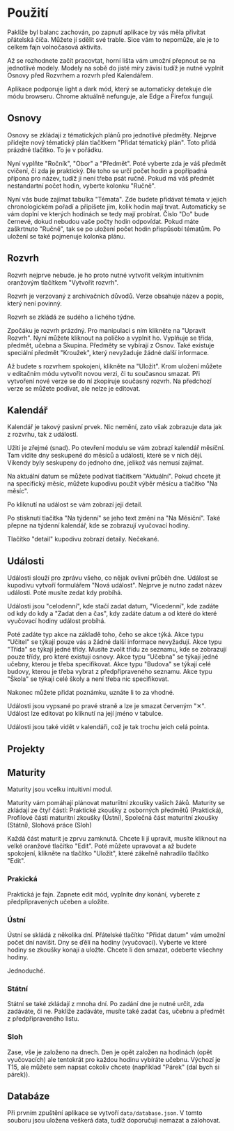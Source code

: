 # Použití

Pakliže byl balanc zachován, po zapnutí aplikace by vás měla přivítat
přátelská číča.
Můžete jí sdělit své trable.
Sice vám to nepomůže, ale je to celkem fajn volnočasová aktivita.

Až se rozhodnete začít pracovtat, horní lišta vám umožní přepnout se na
jednotlivé modely.
Modely na sobě do jisté míry závisí tudíž je nutné vyplnit Osnovy před Rozvrhem
a rozvrh před Kalendářem.

Aplikace podporuje light a dark mód, který se automaticky detekuje dle módu
browseru. Chrome aktuálně nefunguje, ale Edge a Firefox fungují.

## Osnovy

Osnovy se zkládají z tématických plánů pro jednotlivé předměty.
Nejprve přidejte nový tématický plán tlačítkem \"Přidat tématický plán\".
Toto přidá prázdné tlačítko.
To je v pořádku.

Nyní vyplňte \"Ročník\", \"Obor\" a \"Předmět\".
Poté vyberte zda je váš předmět cvičení, či zda je praktický.
Dle toho se určí počet hodin a popřípadná přípona pro název, tudíž ji není
třeba psát ručně.
Pokud má váš předmět nestandartní počet hodin, vyberte kolonku \"Ručně\".

Nyní vás bude zajímat tabulka \"Témata\".
Zde budete přidávat témata v jejich chronologickém pořadí a připíšete jim, kolik
hodin mají trvat.
Automaticky se vám doplní ve kterých hodinách se tedy mají probírat.
Číslo \"Do\" bude černevé, dokud nebudou vaše počty hodin odpovídat.
Pokud máte zaškrtnuto \"Ručně\", tak se po uložení počet hodin přispůsobí
tématům.
Po uložení se také pojmenuje kolonka plánu.

## Rozvrh

Rozvrh nejprve nebude.
je ho proto nutné vytvořit velkým intuitivním oranžovým tlačítkem
\"Vytvořit rozvrh\".

Rozvrh je verzovaný z archivačních důvodů.
Verze obsahuje název a popis, který není povinný.

Rozvrh se zkládá ze sudého a lichého týdne.

Zpočáku je rozvrh prázdný.
Pro manipulaci s ním klikněte na \"Upravit Rozvrh\".
Nyní můžete kliknout na políčko a vyplnit ho.
Vyplňuje se třída, předmět, učebna a Skupina.
Předměty se vybírají z Osnov.
Také existuje speciální předmět \"Kroužek\", který nevyžaduje žádné další
informace.

Až budete s rozvrhem spokojeni, klikněte na \"Uložit\".
Krom uložení můžete v editačním módu vytvořit novou verzi, či tu současnou
smazat.
Při vytvoření nové verze se do ní zkopíruje současný rozvrh.
Na předchozí verze se můžete podívat, ale nelze je editovat.

## Kalendář

Kalendář je takový pasivní prvek.
Nic nemění, zato však zobrazuje data jak z rozvrhu, tak z událostí.

Užití je zřejmé (snad).
Po otevření modulu se vám zobrazí kalendář měsíční.
Tam vidíte dny seskupené do měsíců a události, které se v nich dějí.
Víkendy byly seskupeny do jednoho dne, jelikož vás nemusí zajímat.

Na aktuální datum se můžete podívat tlačítkem \"Aktuální\".
Pokud chcete jít na specifický měsíc, můžete kupodivu použít výběr měsícu a
tlačítko \"Na měsíc\".

Po kliknutí na událost se vám zobrazí její detail.

Po stisknutí tlačítka \"Na týdenní\" se jeho text změní na \"Na Měsíční\".
Také přepne na týdenní kalendář, kde se zobrazují vyučovací hodiny.

Tlačítko \"detail\" kupodivu zobrazí detaily.
Nečekané.

## Události

Události slouží pro zprávu všeho, co nějak ovlivní průběh dne.
Událost se kupodivu vytvoří formulářem \"Nová událost\".
Nejprve je nutno zadat název události.
Poté musíte zedat kdy probíhá.

Události jsou \"celodenní\", kde stačí zadat datum,
\"Vícedenní\", kde zadáte od kdy do kdy a \"Zadat den a čas\", kdy zadáte datum
a od které do které vyučovací hodiny událost probíhá.

Poté zadáte typ akce na základě toho, čeho se akce týká.
Akce typu \"Učitel\" se týkají pouze vás a žádné další informace nevyžadují.
Akce typu \"Třída\" se týkají jedné třídy.
Musíte zvolit třídu ze seznamu, kde se zobrazují pouze třídy, pro které existují
osnovy.
Akce typu \"Učebna\" se týkají jedné učebny, kterou je třeba specifikovat.
Akce typu \"Budova\" se týkají celé budovy, kterou je třeba vybrat z
předpřipraveného seznamu.
Akce typu \"Škola\" se týkají celé školy a není třeba nic specifikovat.

Nakonec můžete přidat poznámku, uznáte li to za vhodné.

Události jsou vypsané po pravé straně a lze je smazat červeným \"✕\".
Událost lze editovat po kliknutí na její jméno v tabulce.

Události jsou také vidět v kalendáři, což je tak trochu jeich celá pointa.

## Projekty

## Maturity

Maturity jsou vcelku intuitivní modul.

Maturity vám pomáhají plánovat maturíitní zkoušky vašich žáků.
Maturity se zkládají ze čtyř částí:
Praktické zkoušky z osborných předmětů (Praktická),
Profilové části maturitní zkoušky (Ústní),
Společná část maturitní zkoušky (Státní),
Slohová práce (Sloh)

Každá část maturit je zprvu zamknutá.
Chcete li jí upravit, musíte kliknout na velké oranžové tlačítko \"Edit\".
Poté můžete upravovat a až budete spokojení, klikněte na tlačítko \"Uložit\",
které zákeřně nahradilo tlačítko \"Edit\".

### Prakická

Praktická je fajn.
Zapnete edit mód, vyplníte dny konání, vyberete z předpřipravených učeben a
uložíte.

### Ústní

Ústní se skládá z několika dní.
Přátelské tlačítko \"Přidat datum\" vám umožní počet dní navíšit.
Dny se ďělí na hodiny (vyučovací).
Vyberte ve které hodiny se zkoušky konají a uložte.
Chcete li den smazat, odeberte všechny hodiny.

Jednoduché.

### Státní

Státní se také zkládají z mnoha dní.
Po zadání dne je nutné určit, zda zadáváte, či ne.
Pakliže zadáváte, musíte také zadat čas, učebnu a předmět z předpřipraveného
listu.

### Sloh

Zase, vše je založeno na dnech.
Den je opět založen na hodinách (opět vyučovacích) ale tentokrát pro každou
hodinu vybíráte učebnu.
Výchozí je T15, ale můžete sem napsat cokoliv chcete
(například \"Párek\" (dal bych si párek)).

## Databáze

Při prvním zpuštění aplikace se vytvoří `data/database.json`.
V tomto souboru jsou uložena veškerá data, tudíž doporučuji nemazat a zálohovat.
